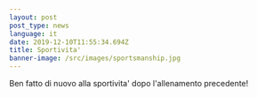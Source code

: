```yaml
---
layout: post
post_type: news
language: it
date: 2019-12-10T11:55:34.694Z
title: Sportivita'
banner-image: /src/images/sportsmanship.jpg
---
```

Ben fatto di nuovo alla sportivita' dopo l'allenamento precedente!
